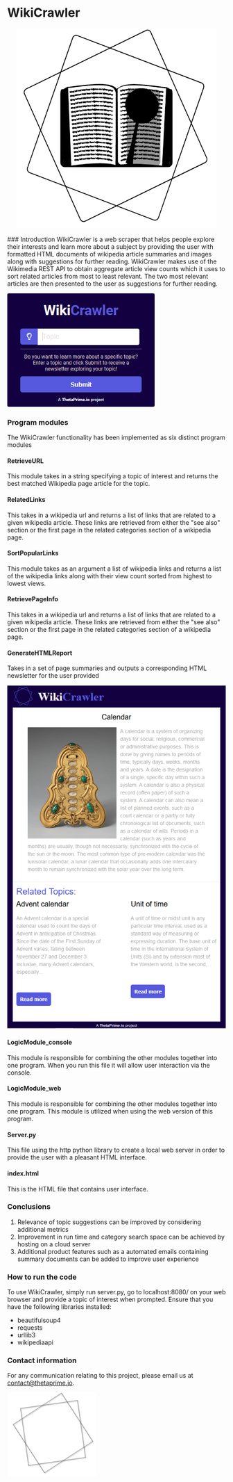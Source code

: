 # WikiCrawler
<p align="center">
  <img width="460" height="460" src="WikiCrawlerLogoBW.png">
</p>
### Introduction 
WikiCrawler is a web scraper that helps people explore their interests and learn more about a subject by providing the user with formatted HTML documents of wikipedia article summaries and images along with suggestions for further reading. WikiCrawler makes use of the Wikimedia REST API to obtain aggregate article view counts which it uses to sort related articles from most to least relevant. The two most relevant articles are then presented to the user as suggestions for further reading.

![alt text](WikiCrawler.PNG)

### Program modules
The WikiCrawler functionality has been implemented as six distinct program modules

#### RetrieveURL 
This module takes in a string specifying a topic of interest and returns the best matched Wikipedia page article for the topic.
#### RelatedLinks
This takes in a wikipedia url and returns a list of links that are related to a given wikipedia article. These links are retrieved from either the "see also" section or the first page in the related categories section of a wikipedia page. 
#### SortPopularLinks
This module takes as an argument a list of wikipedia links and returns a list of the wikipedia links along with their view count sorted from highest to lowest views.	 
#### RetrievePageInfo
This takes in a wikipedia url and returns a list of links that are related to a given wikipedia article. These links are retrieved from either the "see also" section or the first page in the related categories section of a wikipedia page. 
#### GenerateHTMLReport
Takes in a set of page summaries and outputs a corresponding HTML newsletter for the user provided 

![alt text](WikiCrawlerExample.PNG)
#### LogicModule_console
This module is responsible for combining the other modules together into one program. When you run this file it will allow user interaction via the console.
#### LogicModule_web
This module is responsible for combining the other modules together into one program. This module is utilized when using the web version of this program.
#### Server.py
This file using the http python library to create a local web server in order to provide the user with a pleasant HTML interface.
#### index.html
This is the HTML file that contains user interface.

### Conclusions 
1. Relevance of topic suggestions can be improved by considering additional metrics 
2. Improvement in run time and category search space can be achieved by hosting on a cloud server 
3. Additional product features such as a automated emails containing summary documents can be added to improve user experience  

### How to run the code
To use WikiCrawler, simply run server.py, go to localhost:8080/ on your web browser and provide a topic of interest when prompted. Ensure that you have the following libraries installed: 
- beautifulsoup4
- requests
- urllib3
- wikipediaapi

### Contact information 

For any communication relating to this project, please email us at contact@thetaprime.io.

![alt text](thetaprime_shape.png)
